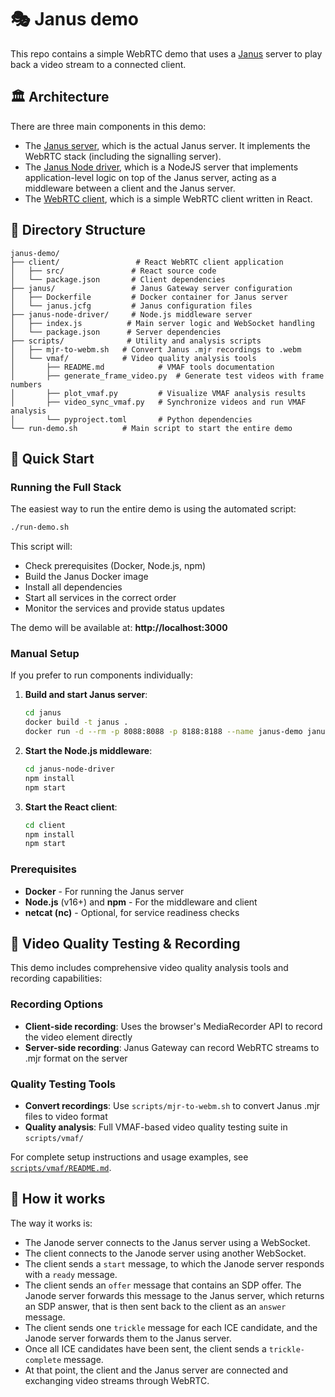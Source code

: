 # 🎭 Janus demo

This repo contains a simple WebRTC demo that uses a [Janus](https://github.com/meetecho/janus-gateway) server to play back a video stream to a connected client.

## 🏛️ Architecture

There are three main components in this demo:

- The [Janus server](janus/), which is the actual Janus server. It implements the WebRTC stack (including the signalling server).
- The [Janus Node driver](janus-node-driver/), which is a NodeJS server that implements application-level logic on top of the Janus server, acting as a middleware between a client and the Janus server.
- The [WebRTC client](client/), which is a simple WebRTC client written in React.

## 📁 Directory Structure

```
janus-demo/
├── client/                 # React WebRTC client application
│   ├── src/               # React source code
│   └── package.json       # Client dependencies
├── janus/                 # Janus Gateway server configuration
│   ├── Dockerfile         # Docker container for Janus server
│   └── janus.jcfg         # Janus configuration files
├── janus-node-driver/     # Node.js middleware server
│   ├── index.js          # Main server logic and WebSocket handling
│   └── package.json      # Server dependencies
├── scripts/              # Utility and analysis scripts
│   ├── mjr-to-webm.sh   # Convert Janus .mjr recordings to .webm
│   └── vmaf/            # Video quality analysis tools
│       ├── README.md            # VMAF tools documentation
│       ├── generate_frame_video.py  # Generate test videos with frame numbers
│       ├── plot_vmaf.py         # Visualize VMAF analysis results
│       ├── video_sync_vmaf.py   # Synchronize videos and run VMAF analysis
│       └── pyproject.toml       # Python dependencies
└── run-demo.sh          # Main script to start the entire demo
```

## 🚀 Quick Start

### Running the Full Stack

The easiest way to run the entire demo is using the automated script:

```bash
./run-demo.sh
```

This script will:
- Check prerequisites (Docker, Node.js, npm)
- Build the Janus Docker image
- Install all dependencies
- Start all services in the correct order
- Monitor the services and provide status updates

The demo will be available at: **http://localhost:3000**

### Manual Setup

If you prefer to run components individually:

1. **Build and start Janus server**:
   ```bash
   cd janus
   docker build -t janus .
   docker run -d --rm -p 8088:8088 -p 8188:8188 --name janus-demo janus
   ```

2. **Start the Node.js middleware**:
   ```bash
   cd janus-node-driver
   npm install
   npm start
   ```

3. **Start the React client**:
   ```bash
   cd client
   npm install
   npm start
   ```

### Prerequisites

- **Docker** - For running the Janus server
- **Node.js** (v16+) and **npm** - For the middleware and client
- **netcat (nc)** - Optional, for service readiness checks

## 🧪 Video Quality Testing & Recording

This demo includes comprehensive video quality analysis tools and recording capabilities:

### Recording Options

- **Client-side recording**: Uses the browser's MediaRecorder API to record the video element directly
- **Server-side recording**: Janus Gateway can record WebRTC streams to .mjr format on the server

### Quality Testing Tools

- **Convert recordings**: Use `scripts/mjr-to-webm.sh` to convert Janus .mjr files to video format
- **Quality analysis**: Full VMAF-based video quality testing suite in `scripts/vmaf/`

For complete setup instructions and usage examples, see [`scripts/vmaf/README.md`](scripts/vmaf/README.md).

## 🤔 How it works

The way it works is:

- The Janode server connects to the Janus server using a WebSocket.
- The client connects to the Janode server using another WebSocket.
- The client sends a `start` message, to which the Janode server responds with a `ready` message.
- The client sends an `offer` message that contains an SDP offer. The Janode server forwards this message to the Janus server, which returns an SDP answer, that is then sent back to the client as an `answer` message.
- The client sends one `trickle` message for each ICE candidate, and the Janode server forwards them to the Janus server.
- Once all ICE candidates have been sent, the client sends a `trickle-complete` message.
- At that point, the client and the Janus server are connected and exchanging video streams through WebRTC.

